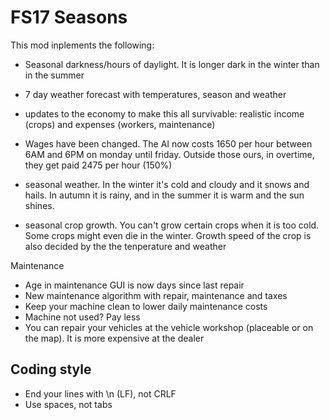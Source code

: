 # FS17 Seasons

This mod inplements the following:
- Seasonal darkness/hours of daylight. It is longer dark in the winter than in the summer
- 7 day weather forecast with temperatures, season and weather
- updates to the economy to make this all survivable: realistic income (crops) and expenses (workers, maintenance)

- Wages have been changed. The AI now costs 1650 per hour between 6AM and 6PM on monday until friday. Outside those ours, in overtime, they get paid 2475 per hour (150%)

- seasonal weather. In the winter it's cold and cloudy and it snows and hails. In autumn it is rainy, and in the summer it is warm and the sun shines.
- seasonal crop growth. You can't grow certain crops when it is too cold. Some crops might even die in the winter. Growth speed of the crop is also decided by the the tenperature and weather


Maintenance
- Age in maintenance GUI is now days since last repair
- New maintenance algorithm with repair, maintenance and taxes
- Keep your machine clean to lower daily maintenance costs
- Machine not used? Pay less
- You can repair your vehicles at the vehicle workshop (placeable or on the map). It is more expensive at the dealer


## Coding style

- End your lines with \n (LF), not CRLF
- Use spaces, not tabs
